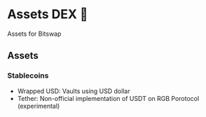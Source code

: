 # Assets DEX 💱

Assets for Bitswap

## Assets

### Stablecoins

-  Wrapped USD: Vaults using USD dollar
-  Tether: Non-official implementation of USDT on RGB Porotocol (experimental)
